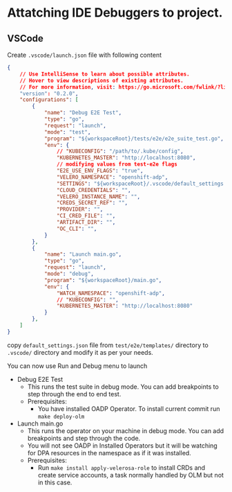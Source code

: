 
# Attatching IDE Debuggers to project.

## VSCode
Create `.vscode/launch.json` file with following content

```json
{
    // Use IntelliSense to learn about possible attributes.
    // Hover to view descriptions of existing attributes.
    // For more information, visit: https://go.microsoft.com/fwlink/?linkid=830387
    "version": "0.2.0",
    "configurations": [
        {
            "name": "Debug E2E Test",
            "type": "go",
            "request": "launch",
            "mode": "test",
            "program": "${workspaceRoot}/tests/e2e/e2e_suite_test.go",
            "env": {
                // "KUBECONFIG": "/path/to/.kube/config",
                "KUBERNETES_MASTER": "http://localhost:8080",
                // modifying values from test-e2e flags
                "E2E_USE_ENV_FLAGS": "true",
                "VELERO_NAMESPACE": "openshift-adp",
                "SETTINGS": "${workspaceRoot}/.vscode/default_settings.json",
                "CLOUD_CREDENTIALS": "",
                "VELERO_INSTANCE_NAME": "",
                "CREDS_SECRET_REF": "",
                "PROVIDER": "",
                "CI_CRED_FILE": "",
                "ARTIFACT_DIR": "",
                "OC_CLI": "",
            }
        },
        {
            "name": "Launch main.go",
            "type": "go",
            "request": "launch",
            "mode": "debug",
            "program": "${workspaceRoot}/main.go",
            "env": {
                "WATCH_NAMESPACE": "openshift-adp",
                // "KUBECONFIG": "",
                "KUBERNETES_MASTER": "http://localhost:8080"
            }
        },
    ]
}

```

copy `default_settings.json` file from `test/e2e/templates/` directory to `.vscode/` directory and modify it as per your needs.

You can now use Run and Debug menu to launch
- Debug E2E Test
  - This runs the test suite in debug mode. You can add breakpoints to step through the end to end test.
  - Prerequisites:
    - You have installed OADP Operator. To install current commit run `make deploy-olm`
- Launch main.go
  - This runs the operator on your machine in debug mode. You can add breakpoints and step through the code.
  - You will not see OADP in Installed Operators but it will be watching for DPA resources in the namespace as if it was installed.
  - Prerequisites:
    - Run `make install apply-velerosa-role` to install CRDs and create service accounts, a task normally handled by OLM but not in this case.